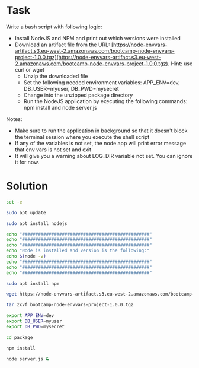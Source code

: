 # Task

Write a bash script with following logic: 

- Install NodeJS and NPM and print out which versions were installed
- Download an artifact file from the URL: [https://node-envvars-artifact.s3.eu-west-2.amazonaws.com/bootcamp-node-envvars-project-1.0.0.tgz](https://node-envvars-artifact.s3.eu-west-2.amazonaws.com/bootcamp-node-envvars-project-1.0.0.tgz). Hint: use curl or wget
    - Unzip the downloaded file
    - Set the following needed environment variables: APP_ENV=dev, DB_USER=myuser, DB_PWD=mysecret
    - Change into the unzipped package directory
    - Run the NodeJS application by executing the following commands:  npm install and node server.js

Notes:

- Make sure to run the application in background so that it doesn't block the terminal session where you execute the shell script
- If any of the variables is not set, the node app will print error message that env vars is not set and exit
- It will give you a warning about LOG_DIR variable not set. You can ignore it for now.


# Solution

```bash
set -e 

sudo apt update

sudo apt install nodejs

echo "################################################"
echo "################################################"
echo "################################################"
echo "Node is installed and version is the following:"
echo $(node -v)
echo "################################################"
echo "################################################"
echo "################################################"

sudo apt install npm

wget https://node-envvars-artifact.s3.eu-west-2.amazonaws.com/bootcamp-node-envvars-project-1.0.0.tgz

tar zxvf bootcamp-node-envvars-project-1.0.0.tgz

export APP_ENV=dev
export DB_USER=myuser
export DB_PWD=mysecret

cd package

npm install

node server.js &
```